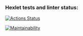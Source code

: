 ### Hexlet tests and linter status:
[![Actions Status](https://github.com/Vlad-disc/frontend-project-44/actions/workflows/hexlet-check.yml/badge.svg)](https://github.com/Vlad-disc/frontend-project-44/actions)

[![Maintainability](https://api.codeclimate.com/v1/badges/ee028627001c9de87d60/maintainability)](https://codeclimate.com/github/Vlad-disc/frontend-project-44/maintainability)

